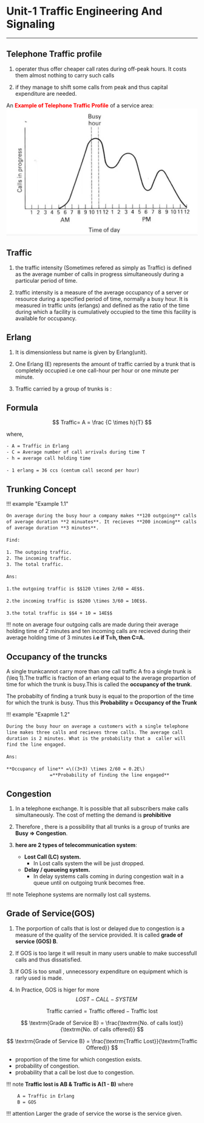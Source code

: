 
# Unit-1 Traffic Engineering And Signaling

<!-- 1. Telecommunication Traffic:
    - unit of Traffic , Traffic measurement.
    - A mathematical model:
        1. Lost call systems:
            - Theory , Traffic Performance.
            - Loss systems in tandem.
            - Traffic tables.
        2. Queueing systems: 
            - Erlang Distribution
            -Probability of delay
2. Signaling:
    - CCITT Signaling System and Digital Customers line Signaling -->

----------------------------------

## Telephone Traffic profile

1. operater thus offer cheaper call rates during off-peak hours. It costs them almost nothing to carry such calls

2. if they manage to shift some calls from peak and thus capital expenditure are needed.

An <b style="color:red">Example of Telephone Traffic Profile</b> of a service area:
![call-hours-vs-time](call-vs-time.jpg)


## Traffic

1. the traffic intensity (Sometimes refered as simply as Traffic) is defined as the average number of calls in progress simultaneously during a particular period of time.

2. traffic intensity is a measure of the average occupancy of a server or resource during a specified period of time, normally a busy hour. It is  measured in traffic units (erlangs) and defined as the ratio of the time during which a facility is cumulatively occupied to the time this facility is available for occupancy.

## Erlang

1. It is dimensionless but name is given by Erlang(unit).
2. One Erlang (E) represents the amount of traffic carried by a trunk that is completely occupied i.e one call-hour per hour or one minute per minute.

3. Traffic carried by a group of trunks is :

## Formula

$$
Traffic= A  = \frac {C \times h}{T}
$$

where,

    - A = Traffic in Erlang 
    - C = Average number of call arrivals during time T
    - h = average call holding time 

    - 1 erlang = 36 ccs (centum call second per hour)

## Trunking Concept

!!! example "Example 1.1"

    On average during the busy hour a company makes **120 outgoing** calls of average duration **2 minuates**. It recieves **200 incoming** calls of average duration **3 minutes**.

    Find:

    1. The outgoing traffic.
    2. The incoming traffic.
    3. The total traffic.

    Ans:

    1.the outgoing traffic is $$120 \times 2/60 = 4E$$.

    2.the incoming traffic is $$200 \times 3/60 = 10E$$.

    3.the total traffic is $$4 + 10 = 14E$$

!!! note
    on average four outgoing calls are made during their average holding time of 2 minutes and ten incoming calls are recieved during their average holding time of 3 minutes **i.e if T=h, then C=A.**

## Occupancy of the truncks

A single trunkcannot carry more than one call traffic A fro a single trunk is \(\leq 1\).The traffic is fraction of an erlang equal to the average propartion of time for which the trunk is busy.This is called the **occupancy of the trunk**.

The probabilty of finding a trunk busy is equal to the proportion of the time for which the trunk is busy. Thus this **Probability = Occupancy of the Trunk**

!!! example "Exapmle 1.2"

    During the busy hour on average a customers with a single telephone line makes three calls and recieves three calls. The average call duration is 2 minutes. What is the probability that a  caller will find the line engaged.
    
    Ans:
    
    **Occupancy of line** =\((3+3) \times 2/60 = 0.2E\)
                    =**Probability of finding the line engaged**

## Congestion

1. In a telephone exchange. It is possible that all subscribers make calls simultaneously. The cost of metting the demand is **prohibitive**

2. Therefore , there is a possibility that all trunks is a group of trunks  are **Busy => Congestion**.

3. **here are 2 types of telecommunication system**:
    - **Lost Call (LC) system.**
        - In Lost calls system the will be just dropped.
    - **Delay / queueing system.**
        - In delay systems calls coming in during congestion wait in a queue until on outgoing trunk becomes free.

!!! note
    Telephone systems are normally lost call systems.

## Grade of Service(GOS)

1. The porportion of calls that is lost or delayed due to congestion is a measure of the quality of the service provided. It is called **grade of       service (GOS) B**.

2. If GOS is too large it will result in many users unable to make successfull calls and thus dissatisfied.
3. If GOS is too small , unnecessory expenditure on equipment which is rarly used is made.
4. In Practice, GOS is higer for more $$LOST-CALL-SYSTEM$$

$$
\textrm{Traffic carried} = \textrm{Traffic offered} - \textrm{Traffic lost}
$$

$$
\textrm{Grade of Service B} = \frac{\textrm{No. of calls lost}}{\textrm{No. of calls offered}}
$$

$$
\textrm{Grade of Service B} = \frac{\textrm{Traffic Lost}}{\textrm{Traffic Offered}}
$$

- proportion of the time for which congestion exists.
- probability of congestion.
- probability that a call be lost due to congestion.

!!! note
    **Traffic lost is AB & Traffic is A(1 - B)**
    where

        A = Traffic in Erlang
        B = GOS

!!! attention
    Larger the grade of service the worse is the service given.

